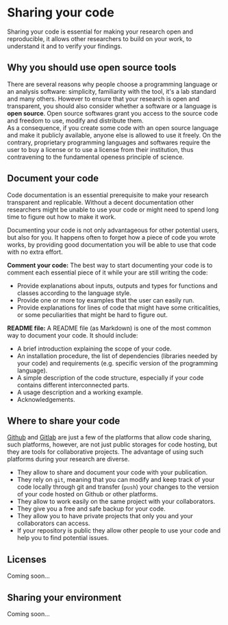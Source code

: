 # Sharing your code

Sharing your code is essential for making your research open and reproducible, it allows other researchers to build on your work, to understand it and to verify your findings.

## Why you should use open source tools

There are several reasons why people choose a programming language or an analysis software: simplicity, familiarity with the tool, it's a lab standard and many others. However to ensure that your research is open and transparent, you should also consider whether a software or a language is **open source**. 
Open source softwares grant you access to the source code and freedom to use, modify and distribute them.  
As a consequence, if you create some code with an open source language and make it publicly available, anyone else is allowed to use it freely. On the contrary, proprietary programming languages and softwares require the user to buy a license or to use a license from their institution, thus contravening to the fundamental openess principle of science.

## Document your code

Code documentation is an essential prerequisite to make your research transparent and replicable. Without a decent documentation other researchers might be unable to use your code or might need to spend long time to figure out how to make it work.

Documenting your code is not only advantageous for other potential users, but also for you. It happens often to forget how a piece of code you wrote works, by providing good documentation you will be able to use that code with no extra effort. 

**Comment your code:** The best way to start documenting your code is to comment each essential piece of it while your are still writing the code:

- Provide explanations about inputs, outputs and types for functions and classes according to the language style.
- Provide one or more toy examples that the user can easily run.
- Provide explanations for lines of code that might have some criticalities, or some peculiarities that might be hard to figure out.

**README file:** A README file (as Markdown) is one of the most common way to document your code. It should include:

- A brief introduction explaining the scope of your code.
- An installation procedure, the list of dependencies (libraries needed by your code) and requirements (e.g. specific version of the programming language).
- A simple description of the code structure, especially if your code contains different interconnected parts.
- A usage description and a working example.
- Acknowledgements.

## Where to share your code

[Github](https://github.com/) and [Gitlab](https://gitlab.com/gitlab-org/gitlab) are just a few of the platforms that allow code sharing, such platforms, however, are not just public storages for code hosting, but they are tools for collaborative projects. The advantage of using such platforms during your research are diverse.

- They allow to share and document your code with your publication.
- They rely on `git`, meaning that you can modify and keep track of your code locally through git and transfer (`push`) your changes to the version of your code hosted on Github or other platforms.
- They allow to work easily on the same project with your collaborators.
- They give you a free and safe backup for your code.
- They allow you to have private projects that only you and your collaborators can access.
- If your repository is public they allow other people to use your code and help you to find potential issues.

## Licenses

Coming soon...

## Sharing your environment

Coming soon...

